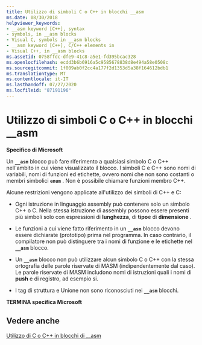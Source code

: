 ```yaml
---
title: Utilizzo di simboli C o C++ in blocchi __asm
ms.date: 08/30/2018
helpviewer_keywords:
- __asm keyword [C++], syntax
- symbols, in __asm blocks
- Visual C, symbols in __asm blocks
- __asm keyword [C++], C/C++ elements in
- Visual C++, in __asm blocks
ms.assetid: 0758ffdc-dfe9-41c8-a5e1-fd395bcac328
ms.openlocfilehash: ecdd3b6b6916a5c9585678838d8e494a58e0508c
ms.sourcegitcommit: 1f009ab0f2cc4a177f2d1353d5a38f164612bdb1
ms.translationtype: MT
ms.contentlocale: it-IT
ms.lasthandoff: 07/27/2020
ms.locfileid: "87191196"
---
```

# <a name="using-c-or-c-symbols-in-__asm-blocks"></a>Utilizzo di simboli C o C++ in blocchi __asm

**Specifico di Microsoft**

Un **`__asm`** blocco può fare riferimento a qualsiasi simbolo C o C++ nell'ambito in cui viene visualizzato il blocco. I simboli C e C++ sono nomi di variabili, nomi di funzioni ed etichette, ovvero nomi che non sono costanti o membri simbolici **`enum`** . Non è possibile chiamare funzioni membro C++.

Alcune restrizioni vengono applicate all'utilizzo dei simboli di C++ e C:

- Ogni istruzione in linguaggio assembly può contenere solo un simbolo C++ o C. Nella stessa istruzione di assembly possono essere presenti più simboli solo con espressioni di **lunghezza**, di **tipo**e di **dimensione** .

- Le funzioni a cui viene fatto riferimento in un **`__asm`** blocco devono essere dichiarate (prototipo) prima nel programma. In caso contrario, il compilatore non può distinguere tra i nomi di funzione e le etichette nel **`__asm`** blocco.

- Un **`__asm`** blocco non può utilizzare alcun simbolo C o C++ con la stessa ortografia delle parole riservate di MASM (indipendentemente dal caso). Le parole riservate di MASM includono nomi di istruzioni quali i nomi di **push** e di registro, ad esempio si.

- I tag di struttura e Unione non sono riconosciuti nei **`__asm`** blocchi.

**TERMINA specifica Microsoft**

## <a name="see-also"></a>Vedere anche

[Utilizzo di C o C++ in blocchi di __asm](../../assembler/inline/using-c-or-cpp-in-asm-blocks.md)<br/>
